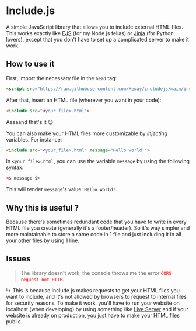 # Include.js

A simple JavaScript library that allows you to include external HTML files.
This works exactly like [EJS](https://ejs.co/#docs) (for my Node.js fellas) or [Jinja](https://jinja.palletsprojects.com/en/3.1.x/templates/#include) (for Python lovers), except that you don't have to set up a complicated server to make it work.

## How to use it

First, import the necessary file in the `head` tag:
```HTML
<script src="https://raw.githubusercontent.com/Xeway/includejs/main/include.js" defer></script>
```

After that, insert an HTML file (wherever you want in your code):
```HTML
<include src="<your_file>.html">
```
Aaaaand that's it 😉

You can also make your HTML files more customizable by *injecting* variables. For instance:
```HTML
<include src="<your_file>.html" message="Hello world!">
```
In `<your_file>.html`, you can use the variable `message` by using the following syntax:
```HTML
<$ message $>
```
This will render `message`'s value: `Hello world!`.

## Why this is useful ?

Because there's sometimes redundant code that you have to write in every HTML file you create (generally it's a footer/header).
So it's way simpler and more maintainable to store a same code in 1 file and just including it in all your other files by using 1 line.

## Issues

> The library doesn't work, the console throws me the error <span style="color: red;">`CORS request not HTTP`</span>.

↳ This is because Include.js makes requests to get your HTML files you want to include, and it's not allowed by browsers to request to internal files for security reasons. To make it work, you'll have to run your website on localhost (when developing) by using something like [Live Server](https://marketplace.visualstudio.com/items?itemName=ritwickdey.LiveServer) and if your website is already on production, you just have to make your HTML files public.